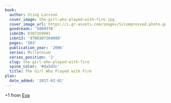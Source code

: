 ```yaml
---
book:
  author: Stieg Larsson
  cover_image: the-girl-who-played-with-fire.jpg
  cover_image_url: https://i.gr-assets.com/images/S/compressed.photo.goodreads.com/books/1351778881l/5060378._SX98_.jpg
  goodreads: '5060378'
  isbn10: 0307269981
  isbn13: '9780307269980'
  pages: '503'
  publication_year: '2006'
  series: Millennium
  series_position: '2'
  slug: the-girl-who-played-with-fire
  spine_color: '#da5d3c'
  title: The Girl Who Played with Fire
plan:
  date_added: '2017-02-01'
---
```


+1 from [Eva](https://literatur.social/@Columbia/104231525124552719)
